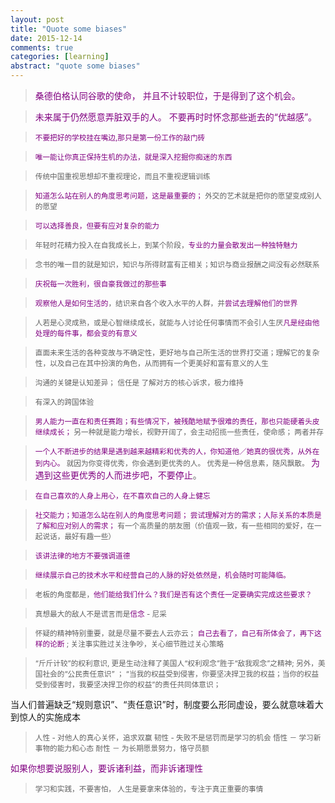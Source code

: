 ```yaml
---
layout: post
title: "Quote some biases"
date: 2015-12-14
comments: true
categories: [learning]
abstract: "quote some biases"
---
```

> <font color="#800080">桑德伯格认同谷歌的使命， 并且不计较职位，于是得到了这个机会。 </font>

> <font color="#800080">未来属于仍然愿意弄脏双手的人。 不要再时时怀念那些逝去的“优越感”。 </font>

> <font color="#800080"><small>不要把好的学校挂在嘴边,那只是第一份工作的敲门砖</small></font> 

> <font color="#800080"><small>唯一能让你真正保持生机的办法，就是深入挖掘你痴迷的东西</small></font>  

> <small>传统中国重视思想却不重视理论，而且不重视逻辑训练 </small>

> <font color="#800080"><small>知道怎么站在别人的角度思考问题，这是最重要的； </font>外交的艺术就是把你的愿望变成别人的愿望</small>   

> <font color="#800080"><small>可以选择善良，但要有应对复杂的能力</font> </small> 

> <small>年轻时花精力投入在自我成长上，到某个阶段，<font color="#800080">专业的力量会散发出一种独特魅力</font> </small>  

> <small>念书的唯一目的就是知识，知识与所得财富有正相关；知识与商业报酬之间没有必然联系 </small> 

> <small><font color="#800080">庆祝每一次胜利，很自豪我做过的那些事</font> </small> 

> <small><font color="#800080">观察他人是如何生活的</font>，结识来自各个收入水平的人群，并<font color="#800080">尝试去理解他们的世界</font>  </small>

> <small>人若是心灵成熟，或是心智继续成长，就能与人讨论任何事情而不会引人生厌<font color="#800080">凡是经由他处理的每件事，都会变的有意义</font>  </small>

> <small>直面未来生活的各种变故与不确定性，更好地与自己所生活的世界打交道；理解它的复杂性，以及自己在其中扮演的角色，从而拥有一个更美好和富有意义的人生  </small>

> <small>沟通的关键是认知差异； 信任是 了解对方的核心诉求，极力维持</small>  

> <small>有深入的跨国体验  </small>

>  <small><font color="#800080">男人能力一直在和责任赛跑；有些情况下，被残酷地赋予很难的责任，那也只能硬着头皮继续成长；</font> 另一种就是能力增长，视野开阔了，会主动招揽一些责任，使命感； 两者并存   </small>

>  <small><font color="#800080">一个人不断进步的结果是遇到越来越精彩和优秀的人，你知道他／她真的很优秀，从外在到内心。</font>
就因为你变得优秀，你会遇到更优秀的人。 优秀是一种信息素，随风飘散。 <font color="#800080"></small>为遇到这些更优秀的人而进步吧，不要停止</font>。  

> <small><font color="#800080">在自己喜欢的人身上用心，在不喜欢自己的人身上健忘</font></small>

> <small><font color="#800080">社交能力；知道怎么站在别人的角度思考问题； 尝试理解对方的需求；人际关系的本质是 了解和应对别人的需求； </font> 有一个高质量的朋友圈（价值观一致，有一些相同的爱好，在一起说话，最好有趣一些）</small>

> <small><font color="#800080">该讲法律的地方不要强调道德</font></small>

><small><font color="#800080">继续展示自己的技术水平和经营自己的人脉的好处依然是，机会随时可能降临。</font></small>

> <small>老板的角度都是，<font color="#800080">他们能给我们什么？我们是否有这个责任一定要确实完成这些要求？ </font></small>

> <small>真想最大的敌人不是谎言而是<font color="#800080">信念</font> - 尼采</small>

> <small>怀疑的精神特别重要，就是尽量不要去人云亦云； <font color="#800080">自己去看了，自己有所体会了，再下这样的论断 </font>; 关注事实胜过关注争吵，关心细节胜过关心策略</small>

> <small>“斤斤计较”的权利意识, 更是生动注释了美国人“权利观念”胜于“敌我观念”之精神; 另外，美国社会的“公民责任意识” ；
“当我的权益受到侵害，你要坚决捍卫我的权益；当你的权益受到侵害时，我要坚决捍卫你的权益”的责任共同体意识；</small>

当人们普遍缺乏“规则意识”、“责任意识”时，制度要么形同虚设，要么就意味着大到惊人的实施成本

> <small> 人性 - 对他人的真心关怀，追求双赢
   韧性 - 失败不是惩罚而是学习的机会
   悟性 － 学习新事物的能力和心态
   耐性 － 为长期愿景努力，恪守员额</small>

 <font color="#800080">如果你想要说服别人，要诉诸利益，而非诉诸理性 </font> 

> <small>学习和实践，不要害怕， 人生是要拿来体验的，专注于真正重要的事情</small>
